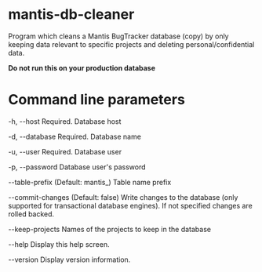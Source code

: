 # mantis-db-cleaner
Program which cleans a Mantis BugTracker database (copy) by only keeping data relevant to specific projects and deleting personal/confidential data.

**Do not run this on your production database**

# Command line parameters
-h, --host          Required. Database host

-d, --database      Required. Database name

-u, --user          Required. Database user

-p, --password      Database user's password

--table-prefix      (Default: mantis_) Table name prefix

--commit-changes    (Default: false) Write changes to the database (only supported for transactional database
                  engines). If not specified changes are rolled backed.

--keep-projects     Names of the projects to keep in the database

--help              Display this help screen.

--version           Display version information.
